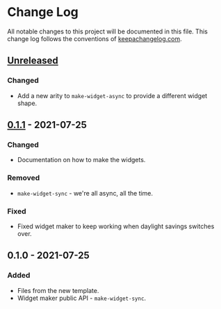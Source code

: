 # Change Log
All notable changes to this project will be documented in this file. This change log follows the conventions of [keepachangelog.com](http://keepachangelog.com/).

## [Unreleased]
### Changed
- Add a new arity to `make-widget-async` to provide a different widget shape.

## [0.1.1] - 2021-07-25
### Changed
- Documentation on how to make the widgets.

### Removed
- `make-widget-sync` - we're all async, all the time.

### Fixed
- Fixed widget maker to keep working when daylight savings switches over.

## 0.1.0 - 2021-07-25
### Added
- Files from the new template.
- Widget maker public API - `make-widget-sync`.

[Unreleased]: https://sourcehost.site/your-name/boston-clojure-data-science/compare/0.1.1...HEAD
[0.1.1]: https://sourcehost.site/your-name/boston-clojure-data-science/compare/0.1.0...0.1.1
